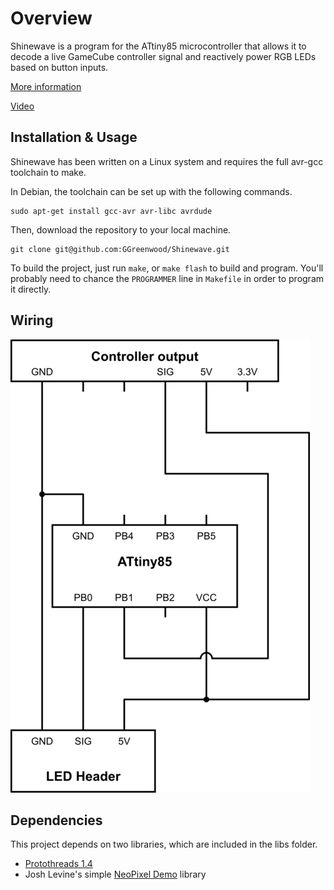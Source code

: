 # Overview

Shinewave is a program for the ATtiny85 microcontroller that allows it to decode a live GameCube controller signal and reactively power RGB LEDs based on button inputs.

[More information](http://electricexploits.net/shinewave/)

[Video](https://www.youtube.com/watch?v=1U4EOI_aFdc)

## Installation & Usage

Shinewave has been written on a Linux system and requires the full avr-gcc toolchain to make. 

In Debian, the toolchain can be set up with the following commands.

	sudo apt-get install gcc-avr avr-libc avrdude

Then, download the repository to your local machine. 

	git clone git@github.com:GGreenwood/Shinewave.git

To build the project, just run `make`, or `make flash` to build and program. You'll probably need to chance the `PROGRAMMER` line in `Makefile` in order to program it directly.

## Wiring

![Wiring](/images/wiring.png)

## Dependencies

This project depends on two libraries, which are included in the libs folder.

* [Protothreads 1.4](http://dunkels.com/adam/pt/)
* Josh Levine's simple [NeoPixel Demo](https://github.com/bigjosh/SimpleNeoPixelDemo) library
